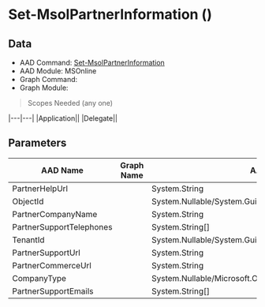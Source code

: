# Set-MsolPartnerInformation ()

## Data

+ AAD Command: [Set-MsolPartnerInformation](https://docs.microsoft.com/en-us/powershell/module/MSOnline/Set-MsolPartnerInformation)
+ AAD Module: MSOnline
+ Graph Command: [](https://docs.microsoft.com/en-us/powershell/module//)
+ Graph Module: 

> Scopes Needed (any one)

|---|---|
|Application||
|Delegate||

## Parameters

|AAD Name|Graph Name|AAD Type|Graph Type|Infos|
|---|---|---|---|---|
|PartnerHelpUrl||System.String|||
|ObjectId||System.Nullable/System.Guid|||
|PartnerCompanyName||System.String|||
|PartnerSupportTelephones||System.String[]|||
|TenantId||System.Nullable/System.Guid|||
|PartnerSupportUrl||System.String|||
|PartnerCommerceUrl||System.String|||
|CompanyType||System.Nullable/Microsoft.Online.Administration.CompanyType|||
|PartnerSupportEmails||System.String[]|||

